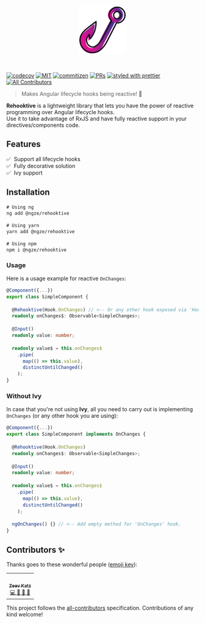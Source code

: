 <br />

<p align="center">
 <img width="25%" height="25%" src="./logo.svg">
</p>

<br />

[![codecov](https://codecov.io/gh/ngze/rehooktive/branch/develop/graph/badge.svg)](https://codecov.io/gh/ngze/rehooktive)
[![MIT](https://img.shields.io/packagist/l/doctrine/orm.svg?style=flat-square)]()
[![commitizen](https://img.shields.io/badge/commitizen-friendly-brightgreen.svg?style=flat-square)]()
[![PRs](https://img.shields.io/badge/PRs-welcome-brightgreen.svg?style=flat-square)]()
[![styled with prettier](https://img.shields.io/badge/styled_with-prettier-ff69b4.svg?style=flat-square)](https://github.com/prettier/prettier)
[![All Contributors](https://img.shields.io/badge/all_contributors-1-orange.svg?style=flat-square)](#contributors-)

> Makes Angular lifecycle hooks being reactive! 🚀

**Rehooktive** is a lightweight library that lets you have the power of reactive programming over Angular lifecycle hooks.
<br />
Use it to take advantage of RxJS and have fully reactive support in your directives/components code.  

## Features

✅&nbsp;&nbsp;Support all lifecycle hooks
<br />
✅&nbsp;&nbsp;Fully decorative solution
<br />
✅&nbsp;&nbsp;Ivy support

## Installation

```
# Using ng
ng add @ngze/rehooktive

# Using yarn
yarn add @ngze/rehooktive

# Using npm
npm i @ngze/rehooktive
```

### Usage

Here is a usage example for reactive `OnChanges`:

```ts
@Component({...})
export class SimpleComponent {

  @Rehooktive(Hook.OnChanges) // <-- Or any other hook exposed via 'Hook' enum.
  readonly onChanges$: Observable<SimpleChanges>;

  @Input()
  readonly value: number;

  readonly value$ = this.onChanges$
    .pipe(
      map(() => this.value),
      distinctUntilChanged()
    );
}
```

### Without Ivy

In case that you're not using **Ivy**, all you need to carry out is implementing `OnChanges` (or any other hook you are using):

```ts
@Component({...})
export class SimpleComponent implements OnChanges {

  @Rehooktive(Hook.OnChanges)
  readonly onChanges$: Observable<SimpleChanges>;

  @Input()
  readonly value: number;

  readonly value$ = this.onChanges$
    .pipe(
      map(() => this.value),
      distinctUntilChanged()
    );

  ngOnChanges() {} // <-- Add empty method for 'OnChanges' hook.
}
```

## Contributors ✨

Thanks goes to these wonderful people ([emoji key](https://allcontributors.org/docs/en/emoji-key)):

<!-- ALL-CONTRIBUTORS-LIST:START - Do not remove or modify this section -->
<!-- prettier-ignore-start -->
<!-- markdownlint-disable -->
<table>
  <tr>
    <td align="center"><a href="https://il.linkedin.com/in/zeev-katz"><img src="https://avatars0.githubusercontent.com/u/21024245?v=4?s=100" width="100px;" alt=""/><br /><sub><b>Zeev Katz</b></sub></a><br /><a href="https://github.com/@ngze/rehooktive/commits?author=ZeevKatz" title="Code"> 💻 </a> <a href="https://github.com/@ngze/rehooktive/commits?author=ZeevKatz" title="Documentation"> 📖 </a> <a href="#ideas-ZeevKatz" title="Ideas, Planning, & Feedback"> 🤔 </a> <a href="#maintenance-ZeevKatz" title="Maintenance"> 🚧 </a></td>
  </tr>
</table>

<!-- markdownlint-restore -->
<!-- prettier-ignore-end -->
<!-- ALL-CONTRIBUTORS-LIST:END -->

This project follows the [all-contributors](https://github.com/all-contributors/all-contributors) specification. Contributions of any kind welcome!
